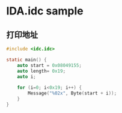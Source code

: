 # IDA.idc sample



## 打印地址

```c
#include <idc.idc>

static main() {
    auto start = 0x08049155;
    auto length= 0x19;
    auto i;
    
    for (i=0; i<0x19; i++) {
        Message("%02x", Byte(start + i));
    }
}
```

